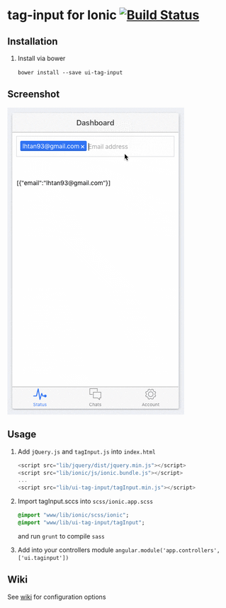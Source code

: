# tag-input for Ionic [![Build Status](https://travis-ci.org/ionic-widget/ui-tag-input.svg?branch=master)](https://travis-ci.org/ionic-widget/ui-tag-input)

## Installation

1. Install via bower

    `bower install --save ui-tag-input`

## Screenshot

![screenshot](https://github.com/ionic-widget/tag-input/blob/development/screenshot/screenshot.gif?raw=true "Screenshot")

## Usage

1. Add `jQuery.js` and `tagInput.js` into `index.html`

    ```javascript
    <script src="lib/jquery/dist/jquery.min.js"></script>
    <script src="lib/ionic/js/ionic.bundle.js"></script>
    ...
    <script src="lib/ui-tag-input/tagInput.min.js"></script>
    ```
2. Import tagInput.sccs into `scss/ionic.app.scss`

    ```sass
    @import "www/lib/ionic/scss/ionic";
    @import "www/lib/ui-tag-input/tagInput";
    ```

    and run `grunt` to compile `sass`

3. Add into your controllers module
    `angular.module('app.controllers', ['ui.taginput'])`

## Wiki

See [wiki](https://github.com/ionic-widget/ui-tag-input/wiki) for configuration options
